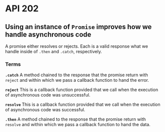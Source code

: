 # API 202
## Using an instance of `Promise` improves how we handle asynchronous code

A promise either resolves or rejects. Each is a valid response what we handle inside of `.then` and `.catch`, respectively. 

### Terms 

**`.catch`**
A method chained to the response that the promise return with `reject` and within which we pass a callback function to hand the error. 


**`reject`**
This is a callback function provided that we call when the execution of asynchronous code was unsuccessful. 

**`resolve`**
This is a callback function provided that we call when the execution of asynchronous code was successful. 

**`.then`**
A method chained to the response that the promise return with `resolve` and within which we pass a callback function to hand the data. 

